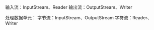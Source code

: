 输入流：InputStream、Reader
输出流：OutputStream、Writer

处理数据单元：
字节流：InputStream、OutputStream
字符流：Reader、Writer